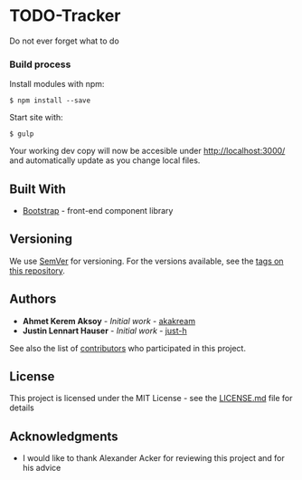# TODO-Tracker

Do not ever forget what to do

### Build process

Install modules with npm:

```
$ npm install --save
```

Start site with:

```
$ gulp
```
Your working dev copy will now be accesible under [http://localhost:3000/](http://localhost:3000/) and automatically update as you change local files.

## Built With

* [Bootstrap](https://getbootstrap.com/) - front-end component library

## Versioning

We use [SemVer](http://semver.org/) for versioning. For the versions available, see the [tags on this repository](https://github.com/akakream/TODO-Tracker/tags). 

## Authors

* **Ahmet Kerem Aksoy** - *Initial work* - [akakream](https://github.com/akakream)
* **Justin Lennart Hauser** - *Initial work* - [just-h](https://github.com/just-h)

See also the list of [contributors](https://github.com/akakream/TODO-Tracker/contributors) who participated in this project.

## License

This project is licensed under the MIT License - see the [LICENSE.md](LICENSE.md) file for details

## Acknowledgments

* I would like to thank Alexander Acker for reviewing this project and for his advice 